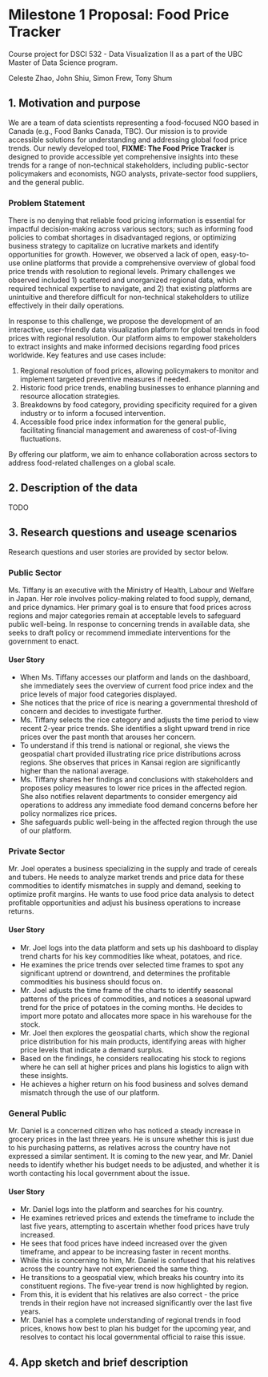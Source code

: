 # Milestone 1 Proposal: Food Price Tracker
Course project for DSCI 532 - Data Visualization II as a part of the UBC Master of Data Science program. 

Celeste Zhao, John Shiu, Simon Frew, Tony Shum


## 1. Motivation and purpose
We are a team of data scientists representing a food-focused NGO based in Canada (e.g., Food Banks Canada, TBC). 
Our mission is to provide accessible solutions for understanding and addressing global food price trends. 
Our newly developed tool, **FIXME: The Food Price Tracker** is designed to provide accessible yet comprehensive insights into these trends for a range of non-technical stakeholders, including public-sector policymakers and economists, NGO analysts, private-sector food suppliers, and the general public.

### Problem Statement
There is no denying that reliable food pricing information is essential for impactful decision-making across various sectors; such as informing food policies to combat shortages in disadvantaged regions, or optimizing business strategy to capitalize on lucrative markets and identify opportunities for growth. 
However, we observed a lack of open, easy-to-use online platforms that provide a comprehensive overview of global food price trends with resolution to regional levels. 
Primary challenges we observed included 1) scattered and unorganized regional data, which required technical expertise to navigate, and 2) that existing platforms are unintuitive and therefore difficult for non-technical stakeholders to utilize effectively in their daily operations.

In response to this challenge, we propose the development of an interactive, user-friendly data visualization platform for global trends in food prices with regional resolution. 
Our platform aims to empower stakeholders to extract insights and make informed decisions regarding food prices worldwide. 
Key features and use cases include:

1. Regional resolution of food prices, allowing policymakers to monitor and implement targeted preventive measures if needed.
2. Historic food price trends, enabling businesses to enhance planning and resource allocation strategies. 
3. Breakdowns by food category, providing specificity required for a given industry or to inform a focused intervention. 
4. Accessible food price index information for the general public, facilitating financial management and awareness of cost-of-living fluctuations.

By offering our platform, we aim to enhance collaboration across sectors to address food-related challenges on a global scale.

## 2. Description of the data
TODO


## 3. Research questions and useage scenarios
Research questions and user stories are provided by sector below.

### Public Sector
Ms. Tiffany is an executive with the Ministry of Health, Labour and Welfare in Japan. 
Her role involves policy-making related to food supply, demand, and price dynamics. 
Her primary goal is to ensure that food prices across regions and major categories remain at acceptable levels to safeguard public well-being. 
In response to concerning trends in available data, she seeks to draft policy or recommend immediate interventions for the government to enact.

#### User Story
- When Ms. Tiffany accesses our platform and lands on the dashboard, she immediately sees the overview of current food price index and the price levels of major food categories displayed.
- She notices that the price of rice is nearing a governmental threshold of concern and decides to investigate further.
- Ms. Tiffany selects the rice category and adjusts the time period to view recent 2-year price trends. 
She identifies a slight upward trend in rice prices over the past month that arouses her concern.
- To understand if this trend is national or regional, she views the geospatial chart provided illustrating rice price distributions across regions. 
She observes that prices in Kansai region are significantly higher than the national average.
- Ms. Tiffany shares her findings and conclusions with stakeholders and proposes policy measures to lower rice prices in the affected region. 
She also notifies relavent departments to consider emergency aid operations to address any immediate food demand concerns before her policy normalizes rice prices.
- She safeguards public well-being in the affected region through the use of our platform.

### Private Sector
Mr. Joel operates a business specializing in the supply and trade of cereals and tubers. 
He needs to analyze market trends and price data for these commodities to identify mismatches in supply and demand, seeking to optimize profit margins. 
He wants to use food price data analysis to detect profitable opportunities and adjust his business operations to increase returns.

#### User Story
- Mr. Joel logs into the data platform and sets up his dashboard to display trend charts for his key commodities like wheat, potatoes, and rice.
- He examines the price trends over selected time frames to spot any significant uptrend or downtrend, and determines the profitable commodities his business should focus on.
- Mr. Joel adjusts the time frame of the charts to identify seasonal patterns of the prices of commodities, and notices a seasonal upward trend for the price of potatoes in the coming months. 
He decides to import more potato and allocates more space in his warehouse for the stock.
- Mr. Joel then explores the geospatial charts, which show the regional price distribution for his main products, identifying areas with higher price levels that indicate a demand surplus.
- Based on the findings, he considers reallocating his stock to regions where he can sell at higher prices and plans his logistics to align with these insights.
- He achieves a higher return on his food business and solves demand mismatch through the use of our platform.

### General Public
Mr. Daniel is a concerned citizen who has noticed a steady increase in grocery prices in the last three years. 
He is unsure whether this is just due to his purchasing patterns, as relatives across the country have not expressed a similar sentiment. 
It is coming to the new year, and Mr. Daniel needs to identify whether his budget needs to be adjusted, and whether it is worth contacting his local government about the issue. 

#### User Story 
- Mr. Daniel logs into the platform and searches for his country.
- He examines retrieved prices and extends the timeframe to include the last five years, attempting to ascertain whether food prices have truly increased. 
- He sees that food prices have indeed increased over the given timeframe, and appear to be increasing faster in recent months. 
- While this is concerning to him, Mr. Daniel is confused that his relatives across the country have not experienced the same thing. 
- He transitions to a geospatial view, which breaks his country into its constituent regions. 
The five-year trend is now highlighted by region. 
- From this, it is evident that his relatives are also correct - the price trends in their region have not increased significantly over the last five years. 
- Mr. Daniel has a complete understanding of regional trends in food prices, knows how best to plan his budget for the upcoming year, and resolves to contact his local governmental official to raise this issue.

## 4. App sketch and brief description